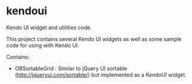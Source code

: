 kendoui
=======

Kendo UI widget and utilities code.

This project contains several Kendo UI widgets as well as some sample code for using with Kendo UI.

Contains:

* OBSortableGrid : Similar to jQuery UI sortable (http://jqueryui.com/sortable/) but implemented as a KendoUI widget.
